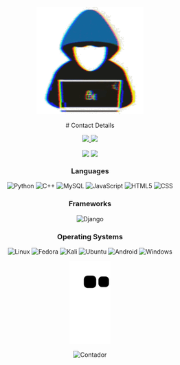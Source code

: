 <p align='center'>
    <img src="https://github.com/Bad-Sec-Tor/Bad-Sec-Tor/blob/main/prog.gif">
</p>

<div = align="center">
# Contact Details
<p align='center'>
  <a href="https://t.me/bad_sector_bot">
    <img src="https://img.shields.io/badge/telegram-%230077B5.svg?logo=telegram&logoColor=white" />
  </a>
 
  <a href="mailto:Mail-To-Bad-Sector@proton.me">
    <img src="https://img.shields.io/badge/email me-%231DA1F3.svg?logo=gmail&logoColor=white" />
  </a>
</p>

<p align="center">
  
  <img align="center" src="https://github-readme-stats.vercel.app/api?username=Bad-Sec-Tor&show_icons=true&include_all_commits&count_private=true&custom_title=Github%20Activity&theme=dracula" height="155em" />

  <img align="center"  src="https://github-readme-stats.vercel.app/api/top-langs/?username=Bad-Sec-Tor&card_width=250&custom_title=Most%20used%20languages&langs_count=8&layout=compact&theme=dracula" height="155em" />
  <div = align="center">


### Languages

![Python](https://img.shields.io/badge/python-3670A0?logo=python&logoColor=ffdd54)
![C++](https://img.shields.io/badge/-C++-000?&logo=c%2b%2b)
![MySQL](https://img.shields.io/badge/mysql-%2300f.svg?logo=mysql&logoColor=white)
![JavaScript](https://img.shields.io/badge/-JavaScript-000?&logo=JavaScript)
![HTML5](https://img.shields.io/badge/html5-%23E34F26.svg?logo=html5&logoColor=white)
![CSS](https://img.shields.io/badge/css3-%231572B6.svg?logo=css3)

### Frameworks
![Django](https://img.shields.io/badge/django-%23092E20.svg?logo=django&logoColor=white)

### Operating Systems

![Linux](https://img.shields.io/badge/-Linux-000?&logo=Linux)
![Fedora](https://img.shields.io/badge/Fedora-294172?logo=fedora)
![Kali](https://img.shields.io/badge/Kali-268BEE?logo=kalilinux&logoColor=black)
![Ubuntu](https://img.shields.io/badge/Ubuntu-E95420?logo=ubuntu&logoColor=white)
![Android](https://img.shields.io/badge/Android-3DDC84?logo=android&logoColor=black)
![Windows](https://img.shields.io/badge/Windows-0078D6?logo=windows)

<p align="center">
  
  <img src="https://github.com/gabrieltheophilo/gabrieltheophilo/blob/output/github-contribution-grid-snake.svg">
  
</p>
      
![Contador](https://komarev.com/ghpvc/?username=Bad-Sec-Tor)
